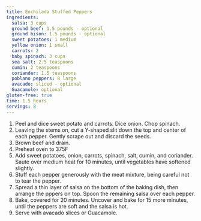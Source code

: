 ```yaml
---
title: Enchilada Stuffed Peppers 
ingredients:
  salsa: 3 cups
  ground beef: 1.5 pounds - optional
  ground bison: 1.5 pounds - optional
  sweet potatoes: 1 medium
  yellow onion: 1 small
  carrots: 2
  baby spinach: 3 cups
  sea salt: 2.5 teaspoons
  cumin: 2 teaspoons
  coriander: 1.5 teaspoons
  poblano peppers: 8 large
  avacado: sliced - optional
  Guacamole: optional
gluten-free: true
time: 1.5 hours 
servings: 8
---
```


1. Peel and dice sweet potato and carrots. Dice onion. Chop spinach. 
2. Leaving the stems on, cut a Y-shaped slit down the top and center of each
   pepper. Gently scrape out and discard the seeds.
3. Brown beef and drain.
4. Preheat oven to 375F
5. Add sweet potatoes, onion, carrots, spinach, salt, cumin, and coriander.
   Saute over medium heat for 10 minutes, until vegetables have softened 
   slightly.
6. Stuff each pepper generously with the meat mixture, being careful not to
   tear the pepper.
7. Spread a thin layer of salsa on the bottom of the baking dish, then arrange
   the pppers on top. Spoon the remaining salsa over each pepper.
8. Bake, covered for 20 minutes. Uncover and bake for 15 more minutes, until
   the peppers are soft and the salsa is hot.
9. Serve with avacado slices or Guacamole.
